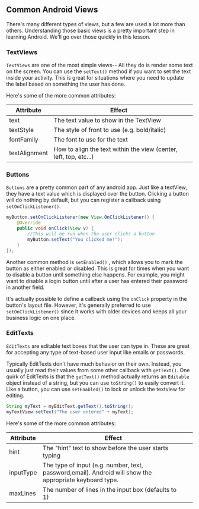 ## Common Android Views
There's many different types of views, but a few are used a lot more than others. Understanding those basic views is a pretty important step in learning Android. We'll go over those quickly in this lesson.

### TextViews
`TextViews` are one of the most simple views-- All they do is render some text on the screen. You can use the `setText()` method if you want to set the text inside your activity. This is great for situations where you need to update the label based on something the user has done.

Here's some of the more common attributes:

| Attribute     | Effect                                   |      |
| ------------- | ---------------------------------------- | ---- |
| text          | The text value to show in the TextView   |      |
| textStyle     | The style of front to use (e.g. bold/italic) |      |
| fontFamily    | The font to use for the text             |      |
| textAlignment | How to align the text within the view (center, left, top, etc...) |      |

### Buttons
`Buttons` are a pretty common part of any android app. Just like a textView, they have a text value which is displayed over the button. Clicking a button will do nothing by default, but you can register a callback using `setOnClickListener()`.


```java
myButton.setOnClickListener(new View.OnClickListener() {
	@Override
	public void onClick(View v) {
		//This will be run when the user clicks a button
		myButton.setText("You clicked me!");
	}
});
```
Another common method is `setEnabled()` , which allows you to mark the button as either enabled or disabled. This is great for times when you want to disable a button until something else happens. For example, you might want to disable a login button until after a user has entered their password in another field.

It's actually possible to define a callback using the `onClick` property in the button's layout file. However, it's generally preferred to use  `setOnClickListener()` since it works with older devices and keeps all your business logic on one place.

### EditTexts
`EditTexts` are editable text boxes that the user can type in. These are great for accepting any type of text-based user input like emails or passwords.

Typically EditTexts don't have much behavior on their own. Instead, you usually just read their values from some other callback with `getText()`. One quirk of EditTexts is that the `getText()` method actually returns an `Editable` object instead of a string, but you can use `toString()` to easily convert it. Like a button, you can use `setEnabled()` to lock or unlock the textview for editing.

```java
String myText = myEditText.getText().toString();
myTextView.setText("The user entered" + myText);
```
Here's some of the more common attributes:

| Attribute | Effect                                   |      |
| --------- | ---------------------------------------- | ---- |
| hint      | The "hint" text to show before the user starts typing |      |
| inputType | The type of input (e.g. number, text, password,email). Android will show the appropriate keyboard type. |      |
| maxLines  | The number of lines in the input box (defaults to 1) |      |
